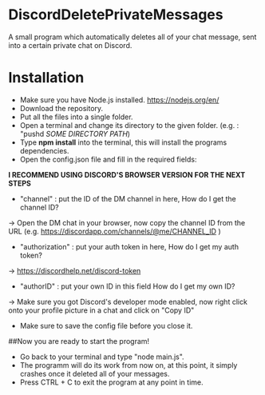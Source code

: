 # DiscordDeletePrivateMessages
A small program which automatically deletes all of your chat message, sent into a certain private chat on Discord. 

# Installation
- Make sure you have Node.js installed. 
https://nodejs.org/en/
- Download the repository.
- Put all the files into a single folder.
- Open a terminal and change its directory to the given folder. (e.g. : "pushd *SOME DIRECTORY PATH*)
- Type **npm install** into the terminal, this will install the programs dependencies.
- Open the config.json file and fill in the required fields: 

**I RECOMMEND USING DISCORD'S BROWSER VERSION FOR THE NEXT STEPS** 
  - "channel" : put the ID of the DM channel in here, 
  How do I get the channel ID? 
  
-> Open the DM chat in your browser, now copy the channel ID from the URL
   (e.g. https://discordapp.com/channels/@me/CHANNEL_ID )
  - "authorization" : put your auth token in here, 
  How do I get my auth token? 
  
-> https://discordhelp.net/discord-token
  - "authorID" : put your own ID in this field
  How do I get my own ID? 
  
-> Make sure you got Discord's developer mode enabled, now right click onto your profile picture in a chat and click on "Copy ID"
  - Make sure to save the config file before you close it.

  ##Now you are ready to start the program!
  - Go back to your terminal and type "node main.js". 
  - The programm will do its work from now on, at this point, it simply crashes once it deleted all of your messages.
  - Press CTRL + C to exit the program at any point in time.


